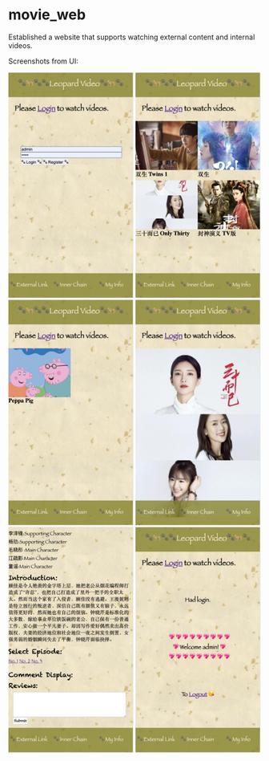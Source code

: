 # movie_web

Established a website that supports watching external content and internal videos.

Screenshots from UI:

<img width="250" height="450" src="https://github.com/ConnieZhu/movie_web/blob/master/img/Login.png" /> <img width="250" height="450" src="https://github.com/ConnieZhu/movie_web/blob/master/img/External.png" /> <img width="250" height="450" src="https://github.com/ConnieZhu/movie_web/blob/master/img/Inner.png" /> <img width="250" height="450" src="https://github.com/ConnieZhu/movie_web/blob/master/img/poster.png" /> <img width="250" height="450" src="https://github.com/ConnieZhu/movie_web/blob/master/img/Info.png" /> <img width="250" height="450" src="https://github.com/ConnieZhu/movie_web/blob/master/img/My.png" /> 
